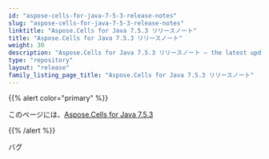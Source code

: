 ```yaml
---
id: "aspose-cells-for-java-7-5-3-release-notes"
slug: "aspose-cells-for-java-7-5-3-release-notes"
linktitle: "Aspose.Cells for Java 7.5.3 リリースノート"
title: "Aspose.Cells for Java 7.5.3 リリースノート"
weight: 30
description: "Aspose.Cells for Java 7.5.3 リリースノート – the latest updates and fixes."
type: "repository"
layout: "release"
family_listing_page_title: "Aspose.Cells for Java 7.5.3 リリースノート"
---
```

{{% alert color="primary" %}} 

このページには、[Aspose.Cells for Java 7.5.3](https://releases.aspose.com/cells/java/new-releases/aspose.cells-for-java-7.5.3/)

{{% /alert %}} 

バグ
